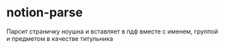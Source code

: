 # notion-parse
Парсит страничку ноушна и вставляет в пдф вместе с именем, группой и предметом в качестве титульника
